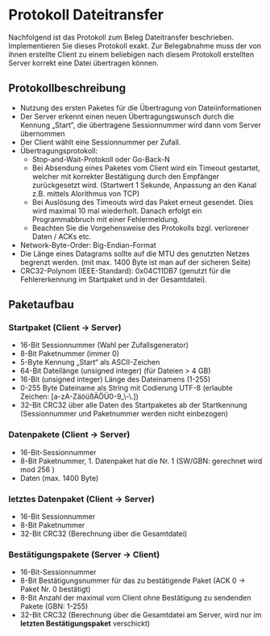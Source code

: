 # Protokoll Dateitransfer

Nachfolgend ist das Protokoll zum Beleg Dateitransfer beschrieben. Implementieren Sie dieses Protokoll exakt. Zur Belegabnahme muss der von ihnen erstellte Client zu einem beliebigen nach diesem Protokoll erstellten Server korrekt eine Datei übertragen können.

## Protokollbeschreibung
* Nutzung des ersten Paketes für die Übertragung von Dateiinformationen
* Der Server erkennt einen neuen Übertragungswunsch durch die Kennung „Start“, die übertragene Sessionnummer wird dann vom Server übernommen
* Der Client wählt eine Sessionnummer per Zufall.
* Übertragungsprotokoll: 
  * Stop-and-Wait-Protokoll oder Go-Back-N
  * Bei Absendung eines Paketes vom Client wird ein Timeout gestartet, welcher mit korrekter Bestätigung durch den Empfänger zurückgesetzt wird. (Startwert 1 Sekunde, Anpassung an den Kanal z.B. mittels Alorithmus von TCP)
  * Bei Auslösung des Timeouts wird das Paket erneut gesendet. Dies wird maximal 10 mal wiederholt. Danach erfolgt ein Programmabbruch mit einer Fehlermeldung. 
  * Beachten Sie die Vorgehensweise des Protokolls bzgl. verlorener Daten / ACKs etc.
* Network-Byte-Order:  Big-Endian-Format
* Die Länge eines Datagrams sollte auf die MTU des genutzten Netzes begrenzt werden. (mit max. 1400 Byte ist man auf der sicheren Seite)
* CRC32-Polynom (IEEE-Standard): 0x04C11DB7 (genutzt für die Fehlererkennung im Startpaket und in der Gesamtdatei). 


## Paketaufbau

### Startpaket (Client -> Server)
* 16-Bit Sessionnummer (Wahl per Zufallsgenerator)
*  8-Bit Paketnummer (immer 0)
*  5-Byte Kennung „Start“  als ASCII-Zeichen
* 64-Bit Dateilänge (unsigned integer) (für Dateien > 4 GB)
* 16-Bit (unsigned integer) Länge des Dateinamens  (1-255)
* 0-255 Byte Dateiname als String mit Codierung UTF-8 (erlaubte Zeichen: [a-zA-ZäöüßÄÖÜ0-9_\\-\\.])
* 32-Bit CRC32 über alle Daten des Startpaketes ab der Startkennung (Sessionnummer und Paketnummer werden nicht einbezogen)

### Datenpakete (Client -> Server)
* 16-Bit-Sessionnummer
*  8-Bit Paketnummer, 1. Datenpaket hat die Nr. 1  (SW/GBN: gerechnet wird mod 256 )
* Daten (max. 1400 Byte)

### letztes Datenpaket (Client -> Server)
* 16-Bit Sessionnummer
*  8-Bit Paketnummer
* 32-Bit CRC32 (Berechnung über die Gesamtdatei)

### Bestätigungspakete (Server -> Client)
* 16-Bit-Sessionnummer
*  8-Bit Bestätigungsnummer für das zu bestätigende Paket  (ACK 0 → Paket Nr. 0 bestätigt)  
*  8-Bit Anzahl der maximal vom Client ohne Bestätigung zu sendenden Pakete (GBN: 1-255)
* 32-Bit CRC32 (Berechnung über die Gesamtdatei am Server, wird nur im **letzten Bestätigungspaket** verschickt)
